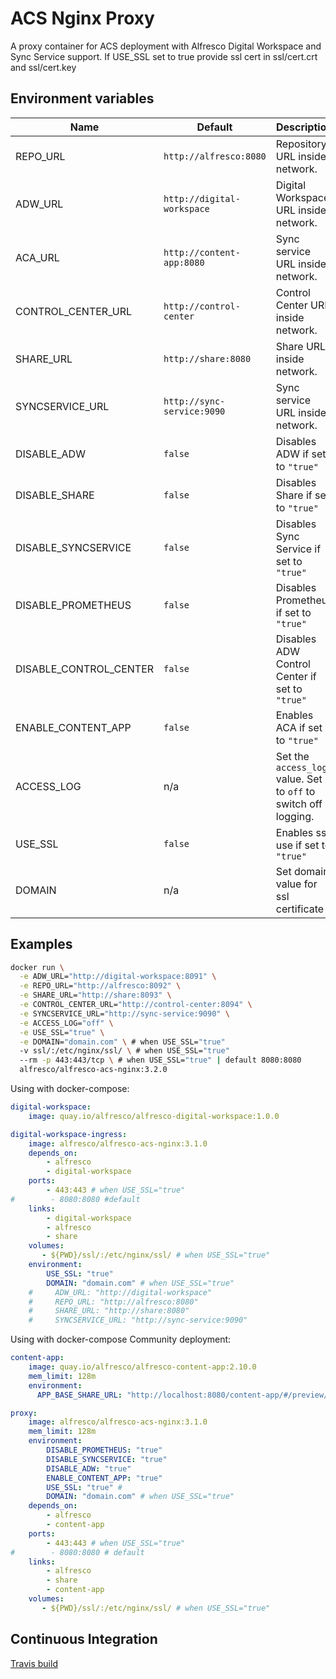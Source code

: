 # ACS Nginx Proxy

A proxy container for ACS deployment with Alfresco Digital Workspace and Sync Service support. If USE_SSL set to true provide ssl cert in ssl/cert.crt and ssl/cert.key

## Environment variables

| Name                   | Default                    | Description                                                     |
|------------------------|----------------------------|-----------------------------------------------------------------|
| REPO_URL               | `http://alfresco:8080`     | Repository URL inside network.                                  |
| ADW_URL                | `http://digital-workspace` | Digital Workspace URL inside network.                           |
| ACA_URL                | `http://content-app:8080`  | Sync service URL inside network.                                |
| CONTROL_CENTER_URL     | `http://control-center`    | Control Center URL inside network.                              |
| SHARE_URL              | `http://share:8080`        | Share URL inside network.                                       |
| SYNCSERVICE_URL        | `http://sync-service:9090` | Sync service URL inside network.                                |
| DISABLE_ADW            | `false`                    | Disables ADW if set to `"true"`                                 |
| DISABLE_SHARE          | `false`                    | Disables Share if set to `"true"`                               |
| DISABLE_SYNCSERVICE    | `false`                    | Disables Sync Service if set to `"true"`                        |
| DISABLE_PROMETHEUS     | `false`                    | Disables Prometheus if set to `"true"`                          |
| DISABLE_CONTROL_CENTER | `false`                    | Disables ADW Control Center if set to `"true"`                  |
| ENABLE_CONTENT_APP     | `false`                    | Enables ACA if set to `"true"`                                  |
| ACCESS_LOG             | n/a                        | Set the `access_log` value. Set to `off` to switch off logging. |
| USE_SSL                | `false`                    | Enables ssl use if set to `"true"`                              |
| DOMAIN                 | n/a                        | Set domain value for ssl certificate                            |

## Examples

```sh
docker run \
  -e ADW_URL="http://digital-workspace:8091" \
  -e REPO_URL="http://alfresco:8092" \
  -e SHARE_URL="http://share:8093" \
  -e CONTROL_CENTER_URL="http://control-center:8094" \
  -e SYNCSERVICE_URL="http://sync-service:9090" \
  -e ACCESS_LOG="off" \
  -e USE_SSL="true" \
  -e DOMAIN="domain.com" \ # when USE_SSL="true"
  -v ssl/:/etc/nginx/ssl/ \ # when USE_SSL="true"
  --rm -p 443:443/tcp \ # when USE_SSL="true" | default 8080:8080
  alfresco/alfresco-acs-nginx:3.2.0
```

Using with docker-compose:

```yml
digital-workspace:
    image: quay.io/alfresco/alfresco-digital-workspace:1.0.0

digital-workspace-ingress:
    image: alfresco/alfresco-acs-nginx:3.1.0
    depends_on:
        - alfresco
        - digital-workspace
    ports:
        - 443:443 # when USE_SSL="true"
#        - 8080:8080 #default
    links:
        - digital-workspace
        - alfresco
        - share
    volumes:
       - ${PWD}/ssl/:/etc/nginx/ssl/ # when USE_SSL="true"
    environment:
        USE_SSL: "true"
        DOMAIN: "domain.com" # when USE_SSL="true"
    #     ADW_URL: "http://digital-workspace"
    #     REPO_URL: "http://alfresco:8080"
    #     SHARE_URL: "http://share:8080"
    #     SYNCSERVICE_URL: "http://sync-service:9090"
```

Using with docker-compose Community deployment:

```yml
content-app:
    image: quay.io/alfresco/alfresco-content-app:2.10.0
    mem_limit: 128m
    environment:
      APP_BASE_SHARE_URL: "http://localhost:8080/content-app/#/preview/s"

proxy:
    image: alfresco/alfresco-acs-nginx:3.1.0
    mem_limit: 128m
    environment:
        DISABLE_PROMETHEUS: "true"
        DISABLE_SYNCSERVICE: "true"
        DISABLE_ADW: "true"
        ENABLE_CONTENT_APP: "true"
        USE_SSL: "true" #
        DOMAIN: "domain.com" # when USE_SSL="true"
    depends_on:
        - alfresco
        - content-app
    ports:
        - 443:443 # when USE_SSL="true"
#        - 8080:8080 # default
    links:
        - alfresco
        - share
        - content-app
    volumes:
       - ${PWD}/ssl/:/etc/nginx/ssl/ # when USE_SSL="true"
```

## Continuous Integration

[Travis build](https://travis-ci.com/github/Alfresco/acs-ingress)
